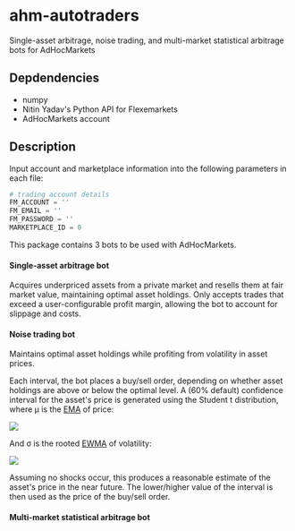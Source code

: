 # ahm-autotraders
Single-asset arbitrage, noise trading, and multi-market statistical arbitrage bots for AdHocMarkets

## Depdendencies

- numpy
- Nitin Yadav's Python API for Flexemarkets
- AdHocMarkets account

## Description

Input account and marketplace information into the following parameters in each file:

```python
# trading account details
FM_ACCOUNT = ''
FM_EMAIL = ''
FM_PASSWORD = ''
MARKETPLACE_ID = 0
```

This package contains 3 bots to be used with AdHocMarkets.

#### Single-asset arbitrage bot
Acquires underpriced assets from a private market and resells them at fair market value, maintaining optimal asset holdings. Only accepts trades that exceed a user-configurable profit margin, allowing the bot to account for slippage and costs.

#### Noise trading bot
Maintains optimal asset holdings while profiting from volatility in asset prices.

Each interval, the bot places a buy/sell order, depending on whether asset holdings are above or below the optimal level. A (60% default) confidence interval for the asset's price is generated using the Student t distribution, where μ is the [EMA](https://www.investopedia.com/terms/e/ema.asp) of price:

<img src="https://latex.codecogs.com/gif.latex?\mu_n=\lambda%20p_n+(1-\lambda)\mu_{n-i}"/> 

And σ is the rooted [EWMA](https://financetrain.com/calculate-historical-volatility-using-ewma/) of volatility:

<img src="https://latex.codecogs.com/gif.latex?\sigma_n=\sqrt{\frac{1}{m}\sum^m_{i=1}u^2_{n-i}}"/>

Assuming no shocks occur, this produces a reasonable estimate of the asset's price in the near future. The lower/higher value of the interval is then used as the price of the buy/sell order.

#### Multi-market statistical arbitrage bot

